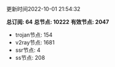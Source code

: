 更新时间2022-10-01 21:54:32

**总订阅: 64**
**总节点: 10222**
**有效节点: 2047**
- trojan节点: 154
- v2ray节点: 1681
- ssr节点: 4
- ss节点: 208
